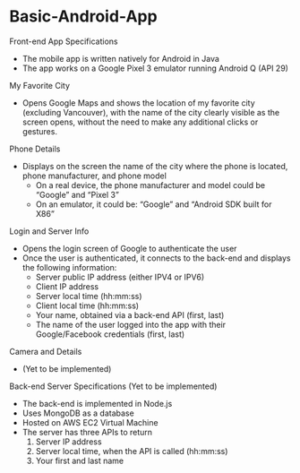 # Basic-Android-App

Front-end App Specifications
- The mobile app is written natively for Android in Java
- The app works on a Google Pixel 3 emulator running Android Q (API 29)

My Favorite City
- Opens Google Maps and shows the location of my favorite city (excluding Vancouver),
with the name of the city clearly visible as the screen opens, without the need to make any
additional clicks or gestures.

Phone Details
- Displays on the screen the name of the city where the phone is located, phone
manufacturer, and phone model
  - On a real device, the phone manufacturer and model could be “Google” and “Pixel 3”
  - On an emulator, it could be: “Google” and “Android SDK built for X86”

Login and Server Info
- Opens the login screen of Google to authenticate the user
- Once the user is authenticated, it connects to the back-end and displays the following information:
  - Server public IP address (either IPV4 or IPV6)
  - Client IP address
  - Server local time (hh:mm:ss)
  - Client local time (hh:mm:ss)
  - Your name, obtained via a back-end API (first, last)
  - The name of the user logged into the app with their Google/Facebook credentials (first, last)

Camera and Details
- (Yet to be implemented)

Back-end Server Specifications (Yet to be implemented)
- The back-end is implemented in Node.js
- Uses MongoDB as a database
- Hosted on AWS EC2 Virtual Machine
- The server has three APIs to return
  1. Server IP address
  2. Server local time, when the API is called (hh:mm:ss)
  3. Your first and last name
